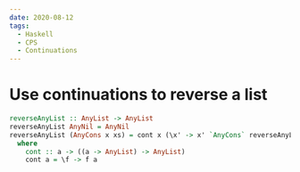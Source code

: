 ```yaml
---
date: 2020-08-12
tags: 
  - Haskell
  - CPS
  - Continuations
---
```


# Use continuations to reverse a list

```hs
reverseAnyList :: AnyList -> AnyList
reverseAnyList AnyNil = AnyNil
reverseAnyList (AnyCons x xs) = cont x (\x' -> x' `AnyCons` reverseAnyList xs)
  where
    cont :: a -> ((a -> AnyList) -> AnyList)
    cont a = \f -> f a
```
